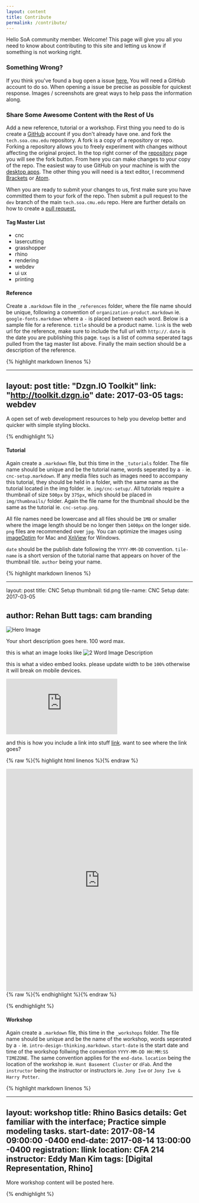 ```yaml
---
layout: content
title: Contribute
permalink: /contribute/
---
```


Hello SoA community member. Welcome! This page will give you all you need to know about contributing to this site and letting us know if something is not working right.

### Something Wrong?

If you think you've found a bug open a issue [here.](https://github.com/c0deLab/tech.soa.cmu.edu/issues) You will need a GitHub account to do so. When opening a issue be precise as possible for quickest response. Images / screenshots are great ways to help pass the information along.

### Share Some Awesome Content with the Rest of Us

Add a new reference, tutorial or a workshop. First thing you need to do is create a [GitHub](https://github.com) account if you don't already have one. and fork the `tech.soa.cmu.edu` repository. A fork is a copy of a repository or repo. Forking a repository allows you to freely experiment with changes without affecting the original project.
In the top right corner of the [repository](https://github.com/c0deLab/tech.soa.cmu.edu) page you will see the fork button. From here you can make changes to your copy of the repo. The easiest way to use GitHub on your machine is with the [desktop apps](https://desktop.github.com). The other thing you will need is a text editor, I recommend [Brackets](http://brackets.io) or [Atom](https://atom.io).

When you are ready to submit your changes to us, first make sure you have committed them to your fork of the repo. Then submit a pull request to the `dev` branch of the main `tech.soa.cmu.edu` repo. Here are further details on how to create a [pull request.](https://help.github.com/articles/creating-a-pull-request/)

#### Tag Master List

* cnc
* lasercutting
* grasshopper
* rhino
* rendering
* webdev
* ui ux
* printing

#### Reference

Create a `.markdown` file in the `_references` folder, where the file name should be unique, following a convention of `organization-product.markdown` ie. `google-fonts.markdown` where a `-` is placed between each word. Below is a sample file for a reference. `title` should be a product name. `link` is the web url for the reference, make sure to include the full url with `http://`. `date` is the date you are publishing this page. `tags` is a list of comma seperated tags pulled from the tag master list above. Finally the main section should be a description of the reference.

{% highlight markdown linenos %}

---
layout: post
title: "Dzgn.IO Toolkit"
link: "http://toolkit.dzgn.io"
date: 2017-03-05
tags: webdev
---

A open set of web development resources to help you develop better and quicker with simple styling blocks.

{% endhighlight %}

#### Tutorial

Again create a `.markdown` file, but this time in the `_tutorials` folder. The file name should be unique and be the tutorial name, words seperated by a `-` ie. `cnc-setup.markdown`. If any media files such as images need to accompany this tutorial, they should be held in a folder, with the same name as the tutorial located in the img folder. ie. `img/cnc-setup/`. All tutorials require a thumbnail of size `500px` by `375px`, which should be placed in `img/thumbnails/` folder. Again the file name for the thumbnail should be the same as the tutorial ie. `cnc-setup.png`.

All file names need be lowercase and all files should be `1MB` or smaller where the image length should be no longer then `1400px` on the longer side. `png` files are recommended over `jpg`. You can optimize the images using [imageOptim](https://imageoptim.com/mac) for Mac and [XnView](http://www.xnview.com/en/xnview/) for Windows.

`date` should be the publish date following the `YYYY-MM-DD` convention. `tile-name` is a short version of the tutorial name that appears on hover of the thumbnail tile. `author` being your name.

{% highlight markdown linenos %}

---
layout: post
title: CNC Setup
thumbnail: tid.png
tile-name: CNC Setup
date: 2017-03-05

author: Rehan Butt
tags: cam branding
---

![Hero Image](/img/test/hero.png)

Your short description goes here. 100 word max.

this is what an image looks like
![2 Word Image Description](/img/test/thisImage.png)

this is what a video embed looks. please update width to be `100%` otherwise it will break on mobile devices.

<iframe src="https://www.youtube.com/embed/IdneKLhsWOQ" frameborder="0" allowfullscreen></iframe>

and this is how you include a link into stuff [link](http://cmu.edu). want to see where the link goes?

{% raw %}{% highlight html linenos %}{% endraw %}
<!--This is what a code block looks like.-->
<iframe width="100%" height="600" src="https://www.youtube.com/embed/w0ZcpQ547Gg?rel=0" frameborder="0" allowfullscreen>
</iframe>
{% raw %}{% endhighlight %}{% endraw %}

{% endhighlight %}


#### Workshop

Again create a `.markdown` file, this time in the `_workshops` folder. The file name should be unique and be the name of the workshop, words seperated by a `-` ie. `intro-design-thinking.markdown`. `start-date` is the start date and time of the workshop follwing the convention `YYYY-MM-DD HH:MM:SS TIMEZONE`. The same convention applies for the `end-date`. `location` being the location of the workshop ie. `Hunt Basement Cluster` or `dFab`. And the `instructor` being the instructor or instructors ie. `Jony Ive` or `Jony Ive &  Harry Potter`.

{% highlight markdown linenos %}

---
layout: workshop
title: Rhino Basics
details: Get familiar with the interface; Practice simple modeling tasks.
start-date: 2017-08-14 09:00:00 -0400
end-date: 2017-08-14 13:00:00 -0400
registration: llink
location: CFA 214
instructor: Eddy Man Kim
tags: [Digital Representation, Rhino]
---

More workshop content will be posted here.

{% endhighlight %}